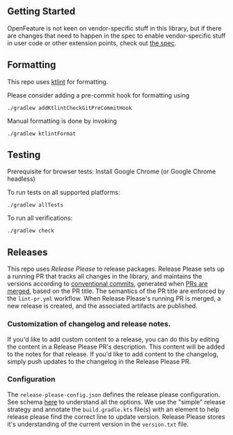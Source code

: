 ## Getting Started

OpenFeature is not keen on vendor-specific stuff in this library, but if there are changes that need to happen in the spec to enable vendor-specific stuff in user code or other extension points, check out [the spec](https://github.com/open-feature/spec).

## Formatting

This repo uses [ktlint](https://github.com/JLLeitschuh/ktlint-gradle) for formatting. 

Please consider adding a pre-commit hook for formatting using 

```
./gradlew addKtlintCheckGitPreCommitHook
```
Manual formatting is done by invoking
```
./gradlew ktlintFormat
```

## Testing

Prerequisite for browser tests: Install Google Chrome (or Google Chrome headless)

To run tests on all supported platforms:
```
./gradlew allTests
```

To run all verifications:
```
./gradlew check
```

## Releases

This repo uses _Release Please_ to release packages. Release Please sets up a running PR that tracks all changes in the library, and maintains the versions according to [conventional commits](https://www.conventionalcommits.org/en/v1.0.0/), generated when [PRs are merged](https://github.com/amannn/action-semantic-pull-request), based on the PR title. The semantics of the PR title are enforced by the `lint-pr.yml` workflow. When Release Please's running PR is merged, a new release is created, and the associated artifacts are published.

### Customization of changelog and release notes. 

If you'd like to add custom content to a release, you can do this by editing the content in a Release Please PR's description. This content will be added to the notes for that release. If you'd like to add content to the changelog, simply push updates to the changelog in the Release Please PR.

### Configuration

The `release-please-config.json` defines the release please configuration. See schema [here](https://github.com/googleapis/release-please/blob/main/schemas/config.json) to understand all the options. We use the "simple" release strategy and annotate the `build.gradle.kts` file(s) with an element to help release please find the correct line to update version. Release Please stores it's understanding of the current version in the `version.txt` file.
